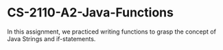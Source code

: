 # CS-2110-A2-Java-Functions

In this assignment, we practiced writing functions to grasp the concept of Java Strings and if-statements.

